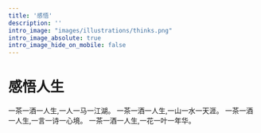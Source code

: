 ```yaml
---
title: '感悟'
description: ''
intro_image: "images/illustrations/thinks.png"
intro_image_absolute: true
intro_image_hide_on_mobile: false
---
```


# 感悟人生

一茶一酒一人生,一人一马一江湖。
一茶一酒一人生,一山一水一天涯。
一茶一酒一人生,一言一诗一心境。
一茶一酒一人生,一花一叶一年华。
